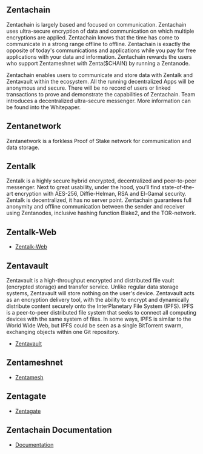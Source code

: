 ## Zentachain

Zentachain is largely based and focused on communication. Zentachain uses ultra-secure encryption of data and communication on which multiple encryptions are applied. Zentachain knows that the time has come to communicate in a strong range offline to offline. Zentachain is exactly the opposite of today's communications and applications while you pay for free applications with your data and information. Zentachain rewards the users who support Zentameshnet with Zenta($CHAIN) by running a Zentanode.

Zentachain enables users to communicate and store data with Zentalk and Zentavault within the ecosystem. All the running decentralized Apps will be anonymous and secure. There will be no record of users or linked transactions to prove and demonstrate the capabilities of Zentachain. Team introduces a decentralized ultra-secure messenger. More information can be found into the Whitepaper.

## Zentanetwork
Zentanetwork is a forkless Proof of Stake network  for communication and data storage.

## Zentalk

Zentalk is a highly secure hybrid encrypted, decentralized and peer-to-peer messenger. Next to great usability, under the hood, you’ll find state-of-the-art encryption with AES-256, Diffie-Helman, RSA and El-Gamal security. Zentalk is decentralized, it has no server point. Zentachain guarantees full anonymity and offline communication between the sender and receiver using Zentanodes, inclusive hashing function Blake2, and the TOR-network.

## Zentalk-Web

* [Zentalk-Web](https://zentalk.chat)

## Zentavault

Zentavault is a high-throughput encrypted and distributed file vault (encrypted storage) and transfer service. Unlike regular data storage systems, Zentavault will store nothing on the user's device. Zentavault acts as an encryption delivery tool, with the ability to encrypt and dynamically distribute content securely onto the InterPlanetary File System (IPFS). IPFS is a peer-to-peer distributed file system that seeks to connect all computing devices with the same system of files. In some ways, IPFS is similar to the World Wide Web, but IPFS could be seen as a single BitTorrent swarm, exchanging objects within one Git repository.

* [Zentavault](https://github.com/ZentaChain/Zentavault)

## Zentameshnet

* [Zentamesh](https://github.com/ZentaChain/Zentamesh)

## Zentagate

* [Zentagate](https://github.com/ZentaChain/Zentamesh)
 
## Zentachain Documentation

* [Documentation](https://docs.zentachain.io)
